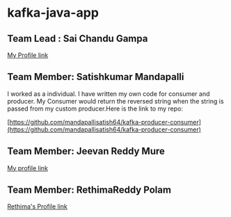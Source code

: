 # kafka-java-app

## Team Lead : Sai Chandu Gampa
[My Profile link](https://github.com/saichandugampa)

## Team Member:  Satishkumar Mandapalli
I worked as a individual. I have written my own code for consumer and producer. My Consumer would return the reversed string when the string is passed from my custom producer.Here is the link to my repo:

[https://github.com/mandapallisatish64/kafka-producer-consumer](https://github.com/mandapallisatish64/kafka-producer-consumer)
## Team Member:  Jeevan Reddy Mure
[My profile link](https://github.com/jeevanreddymure)

## Team Member: RethimaReddy Polam
[Rethima's Profile link](https://github.com/Rethima-Reddy)</br>

